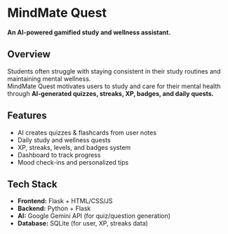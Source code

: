 # MindMate Quest
**An AI-powered gamified study and wellness assistant.**

## Overview
Students often struggle with staying consistent in their study routines and maintaining mental wellness.  
MindMate Quest motivates users to study and care for their mental health through **AI-generated quizzes, streaks, XP, badges, and daily quests.**

##  Features
- AI creates quizzes & flashcards from user notes
- Daily study and wellness quests
- XP, streaks, levels, and badges system
- Dashboard to track progress
- Mood check-ins and personalized tips

## Tech Stack
- **Frontend:** Flask + HTML/CSS/JS
- **Backend:** Python + Flask
- **AI:** Google Gemini API (for quiz/question generation)
- **Database:** SQLite (for user, XP, streaks data)

